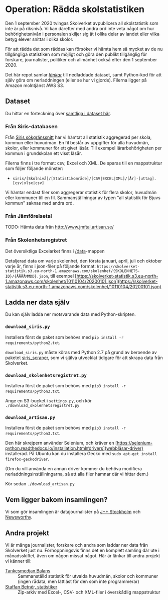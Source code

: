 # Operation: Rädda skolstatistiken

Den 1 september 2020 tvingas Skolverket avpublicera all skolstatistik som inte är på riksnivå. Vi kan därefter med andra ord inte veta något om hur behörighetsnivån i personalen skiljer sig åt i olika delar av landet eller vilka betyg elever snittar i olika skolor.  

För att rädda det som räddas kan försöker vi hämta hem så mycket av de nu tillgängliga statistiken som möjligt och göra den publikt tillgänglig för forskare, journalister, politiker och allmänhet också efter den 1 september 2020.

Det här repot samlar [_länkar_](https://github.com/jplusplus/skolstatistik/blob/master/datasets.csv) till nedladdade dataset, samt Python-kod för att själv göra om nerladdningen (eller se hur vi gjorde). Filerna ligger på Amazon molntjänst AWS S3.

## Dataset

Du hittar en förteckning över [samtliga i dataset här](https://github.com/jplusplus/skolstatistik/blob/master/datasets.csv).

### Från Siris-databasen

Från [Siris sökgränssnitt](https://siris.skolverket.se/siris/ris.export_stat.form) har vi hämtat all statistik aggregerad per skola, kommun eller huvudman. En fil består av uppgifter för alla huvudmän, skolor, eller kommuner för ett givet läsår. Till exempel lärarbehörigheten per kommun i grundskolan ett visst läsår.

Filerna finns i tre format: csv, Excel och XML. De sparas till en mappstruktur som följer följande mönster:

- `siris/[Skolnivå]/[Statistikområde]/[CSV|EXCEL|XML]/[År]-[uttag].[csv|xlsx|csv]`

Vi hämtar endast filer som aggregerar statistik för flera skolor, huvudmän eller kommuner till en fil. Sammanställningar av typen "all statistik för Bjuvs kommun" saknas med andra ord.

### Från Jämförelsetal

TODO: Hämta data från http://www.jmftal.artisan.se/

### Från Skolenhetsregistret

Det översiktliga Excelarket finns i [/data](/data)-mappen

Detaljerad data om varje skolenhet, den första januari, april, juli och oktober varje år, finns i json-filer på följande format:
`https://skolverket-statistik.s3.eu-north-1.amazonaws.com/skolenhet/{SKOLENHETS-ID}/{ÅÅÅÅMMDD}.json`, till exempel [https://skolverket-statistik.s3.eu-north-1.amazonaws.com/skolenhet/10110104/20200101.json](https://skolverket-statistik.s3.eu-north-1.amazonaws.com/skolenhet/10110104/20200101.json)

## Ladda ner data själv

Du kan själv ladda ner motsvarande data med Python-skripten.

### `download_siris.py`
Installera först de paket som behövs med `pip install -r requirements/python2.txt`.

`download_siris.py` måste köras med Python 2.7 på grund av beroende av paketet [siris_scraper](https://pypi.org/project/siris-scraper/), som vi själva utvecklat tidigare för att skrapa data från Skolverket.

### `download_skolenhetsregistret.py`
Installera först de paket som behövs med `pip3 install -r requirements/python3.txt`.

Ange en S3-bucket i `settings.py`, och kör `./download_skolenhetsregistret.py`

### `download_artisan.py`
Installera först de paket som behövs med `pip3 install -r requirements/python3.txt`.

Den här skrejpern använder Selenium, och kräver en [https://selenium-python.readthedocs.io/installation.html#drivers](webbläsar-driver) installerad. På Ubuntu kan du installera Gecko med `sudo apt-get install firefox-geckodriver`.

(Om du vill använda en annan driver kommer du behöva modifiera nerladdningsinställningarna, så att alla filer hamnar där vi hittar dem.)

Kör sedan `./download_artisan.py`

## Vem ligger bakom insamlingen?

Vi som gör insamlingen är datajournalister på [J++ Stockholm](https://jplusplus.org/sv/) och [Newsworthy](https://www.newsworthy.se/sv).

## Andra projekt

Vi är många journalister, forskare och andra som laddar ner data från Skolverket just nu. Förhoppningsvis finns det en komplett samling där ute i månadsskiftet, även om någon missat något. Här är länkar till andra projekt vi känner till:

<dl>
<dt><a href="https://tankesmedjanbalans.se/skolverkets-statistik-for-skolaret-2019-2020/">Tankesmedjan Balans</a>
<dd>Sammanställd statistik för utvalda huvudmän, skolor och kommuner (ingen rådata, men lättläst för den som inte programmerar)

<dt><a href="https://drive.google.com/drive/folders/1OXALrZKW2HmyVbUjv-WR5jNiwu97pykr?usp=sharing">Staffan Betnér, statistiker</a>
<dd>Zip-arkiv med Excel-, CSV- och XML-filer i överskådlig mappstruktur
</dl>
